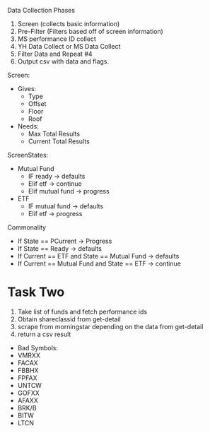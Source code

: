 Data Collection Phases

1. Screen (collects basic information)
2. Pre-Filter (Filters based off of screen information)
3. MS performance ID collect
3. YH Data Collect or MS Data Collect
4. Filter Data and Repeat #4
5. Output csv with data and flags.

Screen:
* Gives:
  * Type
  * Offset
  * Floor
  * Roof
* Needs:
  * Max Total Results
  * Current Total Results

ScreenStates:
* Mutual Fund
  * IF ready -> defaults
  * Elif etf -> continue
  * Elif mutual fund -> progress
* ETF
  * IF mutual fund -> defaults
  * Elif etf -> progress

Commonality
* If State == PCurrent -> Progress
* If State == Ready -> defaults
* If Current == ETF and State == Mutual Fund -> defaults
* If Current == Mutual Fund and State == ETF -> continue

# Task Two
1. Take list of funds and fetch performance ids
2. Obtain shareclassid from get-detail
3. scrape from morningstar depending on the data from get-detail
4. return a csv result

* Bad Symbols:
* VMRXX
* FACAX
* FBBHX
* FPFAX
* UNTCW
* GOFXX
* AFAXX
* BRK/B
* BITW
* LTCN